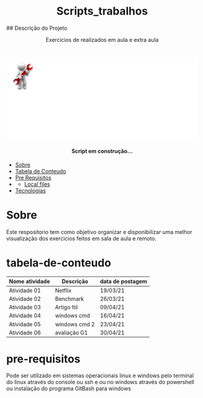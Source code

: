 
<h1 align="center">Scripts_trabalhos</h1> 
## Descrição do Projeto 
<p align="center">Exercicios de realizados em aula e extra aula</p>

<h1 align="center"> 
 <img alt="Logo do repositório  " src="git.jpg" width="850px"> 
</h1>

<h4 align="center">  
 Script em construção...  
</h4>


 * [Sobre](#Sobre) 
 * [Tabela de Conteudo](#tabela-de-conteudo)  
 * [Pre Requisitos](#pre-requisitos) 
 *  * [Local files](#local-files) 
 * [Tecnologias](#tecnologias) 
<!--te-->


# Sobre 
Este respositorio tem como objetivo organizar e disponibilizar uma melhor visualização dos exercicios feitos em sala de aula e remoto.

# tabela-de-conteudo

| Nome atividade  | Descrição     | data de postagem |
|-----------------|---------------|------------------|
| Atividade 01    | Netflix       | 19/03/21         |
| Atividade 02    | Benchmark     | 26/03/21         |
| Atividade 03    | Artigo Itil   | 09/04/21         |
| Atividade 04    | windows cmd   | 16/04/21         |
| Atividade 05    | windows cmd 2 | 23/04/21         |
| Atividade 06    | avaliação G1  | 30/04/21         |


# pre-requisitos
Pode ser utilizado em sistemas operacionais linux e windows pelo terminal do linux através do console ou ssh e ou no windows através do powershell ou instalação do programa GitBash para windows 



